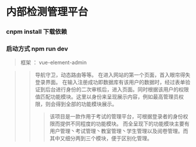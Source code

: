 # 内部检测管理平台

### cnpm install 下载依赖

### 启动方式 npm run dev

> 框架 ：  vue-element-admin

>> 导航守卫，动态路由等等。
> 在进入网站的第一个页面，首入眼帘得失登录界面。
>> 在输入注册成功即数据库有该用户的数据时，经过表单验证到后台进行身份的二次审核后，进入页面。同时根据该用户的权限值匹配功能模块。这里以身份来呈现展示内容，例如最高管理员权限，则会得到全部的功能模块展示。
>>> 该项目是一款作用于考试的管理平台，可根据登录者的身份权限而提供不同程度的功能模块。
>而全呈现下的功能模块主要有用户管理丶考试管理丶教室管理丶学生管理以及阅卷管理。而其中又细分两到三个模块，便于区别化管理。
